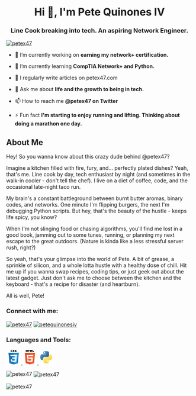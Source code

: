 <h1 align="center">Hi 👋, I'm Pete Quinones IV</h1>
<h3 align="center"> Line Cook breaking into tech. An aspiring Network Engineer. </h3>

<p align="left"> <a href="https://twitter.com/petex47" target="blank"><img src="https://img.shields.io/twitter/follow/petex47?logo=twitter&style=for-the-badge" alt="petex47" /></a> </p>

- 🔭 I’m currently working on **earning my network+ certification.**

- 🌱 I’m currently learning **CompTIA Network+ and Python.**

- 📝 I regularly write articles on petex47.com

- 💬 Ask me about **life and the growth to being in tech.**

- 📫 How to reach me **@petex47 on Twitter**

- ⚡ Fun fact **I'm starting to enjoy running and lifting. Thinking about doing a marathon one day.**

 <main>
 <section id="about">
  <h2>About Me</h2>
 <p>Hey! So you wanna know about this crazy dude behind @petex47? 

Imagine a kitchen filled with fire, fury, and... perfectly plated dishes? Yeah, that's me. Line cook by day, tech enthusiast by night (and sometimes in the walk-in cooler - don't tell the chef). I live on a diet of coffee, code, and the occasional late-night taco run.

My brain's a constant battleground between burnt butter aromas, binary codes, and networks. One minute I'm flipping burgers, the next I'm debugging Python scripts. But hey, that's the beauty of the hustle - keeps life spicy, you know?

When I'm not slinging food or chasing algorithms, you'll find me lost in a good book, jamming out to some tunes, running, or planning my next escape to the great outdoors. (Nature is kinda like a less stressful server rush, right?)

So yeah, that's your glimpse into the world of Pete. A bit of grease, a sprinkle of silicon, and a whole lotta hustle with a healthy dose of chill. Hit me up if you wanna swap recipes, coding tips, or just geek out about the latest gadget. Just don't ask me to choose between the kitchen and the keyboard - that's a recipe for disaster (and heartburn).

All is well,
Pete!</p>
    </section>
    <section id="work">


<h3 align="left">Connect with me:</h3>
<p align="left">
<a href="https://twitter.com/petex47" target="blank"><img align="center" src="https://raw.githubusercontent.com/rahuldkjain/github-profile-readme-generator/master/src/images/icons/Social/twitter.svg" alt="petex47" height="30" width="40" /></a>
<a href="https://linkedin.com/in/petequinonesiv" target="blank"><img align="center" src="https://raw.githubusercontent.com/rahuldkjain/github-profile-readme-generator/master/src/images/icons/Social/linked-in-alt.svg" alt="petequinonesiv" height="30" width="40" /></a>
</p>

<h3 align="left">Languages and Tools:</h3>
<p align="left"> <a href="https://www.w3schools.com/css/" target="_blank" rel="noreferrer"> <img src="https://raw.githubusercontent.com/devicons/devicon/master/icons/css3/css3-original-wordmark.svg" alt="css3" width="40" height="40"/> </a> <a href="https://www.w3.org/html/" target="_blank" rel="noreferrer"> <img src="https://raw.githubusercontent.com/devicons/devicon/master/icons/html5/html5-original-wordmark.svg" alt="html5" width="40" height="40"/> </a> <a href="https://www.python.org" target="_blank" rel="noreferrer"> <img src="https://raw.githubusercontent.com/devicons/devicon/master/icons/python/python-original.svg" alt="python" width="40" height="40"/> </a> </p>

<p><img align="left" src="https://github-readme-stats.vercel.app/api/top-langs?username=petex47&show_icons=true&locale=en&layout=compact" alt="petex47" /></p>

<p>&nbsp;<img align="center" src="https://github-readme-stats.vercel.app/api?username=petex47&show_icons=true&locale=en" alt="petex47" /></p>

<p><img align="center" src="https://github-readme-streak-stats.herokuapp.com/?user=petex47&" alt="petex47" /></p>
